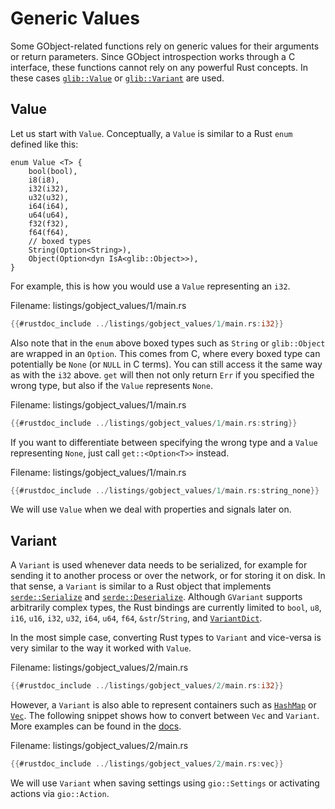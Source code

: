 # Generic Values

Some GObject-related functions rely on generic values for their arguments or return parameters.
Since GObject introspection works through a C interface, these functions cannot rely on any powerful Rust concepts.
In these cases [`glib::Value`](http://gtk-rs.org/gtk-rs-core/stable/latest/docs/glib/value/struct.Value.html) or [`glib::Variant`](https://gtk-rs.org/gtk-rs-core/stable/latest/docs/glib/variant/struct.Variant.html) are used.

## Value

Let us start with `Value`.
Conceptually, a `Value` is similar to a Rust `enum` defined like this:

```rust, no_run,noplayground
enum Value <T> {
    bool(bool),
    i8(i8),
    i32(i32),
    u32(u32),
    i64(i64),
    u64(u64),
    f32(f32),
    f64(f64),
    // boxed types
    String(Option<String>),
    Object(Option<dyn IsA<glib::Object>>),
}
```

For example, this is how you would use a `Value` representing an `i32`.

<span class="filename">Filename: listings/gobject_values/1/main.rs</span>

```rust ,no_run,noplayground
{{#rustdoc_include ../listings/gobject_values/1/main.rs:i32}}
```

Also note that in the `enum` above boxed types such as `String` or `glib::Object` are wrapped in an `Option`.
This comes from C, where every boxed type can potentially be `None` (or `NULL` in C terms).
You can still access it the same way as with the `i32` above.
`get` will then not only return `Err` if you specified the wrong type, but also if the `Value` represents `None`.

<span class="filename">Filename: listings/gobject_values/1/main.rs</span>

```rust ,no_run,noplayground
{{#rustdoc_include ../listings/gobject_values/1/main.rs:string}}
```

If you want to differentiate between specifying the wrong type and a `Value` representing `None`, just call `get::<Option<T>>` instead.

<span class="filename">Filename: listings/gobject_values/1/main.rs</span>

```rust ,no_run,noplayground
{{#rustdoc_include ../listings/gobject_values/1/main.rs:string_none}}
```

We will use `Value` when we deal with properties and signals later on.

## Variant

A `Variant` is used whenever data needs to be serialized, for example for sending it to another process or over the network, or for storing it on disk.
In that sense, a `Variant` is similar to a Rust object that implements [`serde::Serialize`](https://docs.rs/serde/latest/serde/trait.Serialize.html) and [`serde::Deserialize`](https://docs.rs/serde/latest/serde/trait.Deserialize.html).
Although `GVariant` supports arbitrarily complex types, the Rust bindings are currently limited to `bool`, `u8`, `i16`, `u16`, `i32`, `u32`, `i64`, `u64`, `f64`, `&str`/`String`, and [`VariantDict`](https://gtk-rs.org/gtk-rs-core/stable/latest/docs/glib/struct.VariantDict.html).

In the most simple case, converting Rust types to `Variant` and vice-versa is very similar to the way it worked with `Value`.

<span class="filename">Filename: listings/gobject_values/2/main.rs</span>

```rust ,no_run,noplayground
{{#rustdoc_include ../listings/gobject_values/2/main.rs:i32}}
```

However, a `Variant` is also able to represent containers such as [`HashMap`](https://doc.rust-lang.org/std/collections/struct.HashMap.html) or [`Vec`](https://doc.rust-lang.org/std/vec/struct.Vec.html).
The following snippet shows how to convert between `Vec` and `Variant`.
More examples can be found in the [docs](https://gtk-rs.org/gtk-rs-core/stable/latest/docs/glib/variant/index.html).

<span class="filename">Filename: listings/gobject_values/2/main.rs</span>

```rust ,no_run,noplayground
{{#rustdoc_include ../listings/gobject_values/2/main.rs:vec}}
```

We will use `Variant` when saving settings using `gio::Settings` or activating actions via `gio::Action`.
